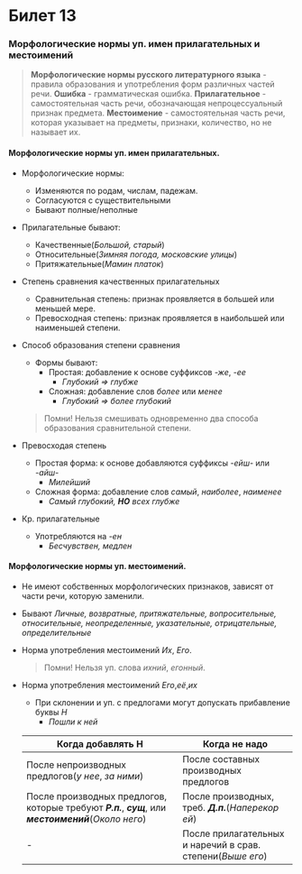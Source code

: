 # Билет 13 

### Морфологические нормы уп. имен прилагательных и местоимений
> **Морфологические нормы русского литературного языка** - правила образования и употребления форм различных частей речи.
> **Ошибка** - грамматическая ошибка.
> **Прилагательное** - самостоятельная часть речи, обозначающая непроцессуальный признак предмета.
> **Местоимение** - самостоятельная часть речи, которая указывает на предметы, признаки, количество, но не называет их.

#### Морфологические нормы уп. имен прилагательных.
- Морфологические нормы: 
    * Изменяются по родам, числам, падежам.
    * Согласуются с существительными 
    * Бывают полные/неполные

- Прилагательные бывают:
    * Качественные(*Большой, старый*)
    * Относительные(*Зимняя погода, московские улицы*)
    * Притяжательные(*Мамин платок*)

- Cтепень сравнения качественных прилагательных
    * Сравнительная степень: признак проявляется в большей или меньшей мере.
    * Превосходная степень: признак проявляется в наибольшей или наименьшей степени.

- Способ образования степени сравнения
    * Формы бывают:
        * Простая: добавление к основе суффиксов *-же*, *-ее*
            * *Глубокий => глубже*
        * Сложная: добавление слов *более* или *менее*
            * *Глубокий => более глубокий*
        
    > Помни! Нельзя смешивать одновременно два способа образования сравнительной степени.

- Превосходая степень 
    * Простая форма: к основе добавляются суффиксы *-ейш-* или *-айш-*
        * *Милейший*
    * Сложная форма: добавление слов *самый*, *наиболее*, *наименее*
        * *Самый глубокий, ***НО*** всех глубже*

- Кр. прилагательные
    * Употребляются на *-ен*
        * *Бесчувствен, медлен*

#### Морфологические нормы уп. местоимений.

- Не имеют собственных морфологических признаков, зависят от части речи, которую заменили.
- Бывают *Личные, возвратные, притяжательные, вопросительные, относительные, неопределенные, указательные, отрицательные, определительные*

- Норма употребления местоимений *Их*, *Его*.
    > Помни! Нельзя уп. слова *ихний*, *егонный*.

- Норма употребления местоимений *Его*,*её*,*их*
    * При склонении и уп. с предлогами могут допускать прибавление буквы *Н*
        * *Пошли к ней*

    | Когда добавлять Н | Когда не надо |
    | ----------------- | ------------- |
    | После непроизводных предлогов(*у нее*, *за ними*) | После составных производных предлогов |
    | После производных предлогов, которые требуют ***Р.п.***, ***сущ***, или ***местоимений***(*Около него*) | После производных, треб. ***Д.п.***(*Наперекор ей*) |
    | - | После прилагательных и наречий в срав. степени(*Выше его*) |

